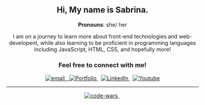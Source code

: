 <!--
**sabrinaira/sabrinaira** is a ✨ _special_ ✨ repository because its `README.md` (this file) appears on your GitHub profile.

Here are some ideas to get you started:

- 🔭 I’m currently working on ...
- 🌱 I’m currently learning ...
- 👯 I’m looking to collaborate on ...
- 🤔 I’m looking for help with ...
- 💬 Ask me about ...
- 📫 How to reach me: ...
- 😄 Pronouns: ...
- ⚡ Fun fact: ...
-->

<center>

## Hi, My name is Sabrina.

**Pronouns**: she/ her <br>

I am on a journey to learn more about front-end technologies and web-developent, while also learning to be proficient in programming languages including JavaScript, HTML, CSS, and hopefully more!

### Feel free to connect with me!

<div>
<a href="mailto:tech_sabby-online@yahoo.com" target="_blank">
  <img src="https://img.shields.io/badge/email-me?style=for-the-badge&color=purple" alt="email"/> &nbsp;
<a href="https://sabrinaira.github.io/portfolio/" target="_blank">
  <img src="https://img.shields.io/badge/Portoflio-pink?style=for-the-badge&logoColor=pink&labelColor=pink" alt="Portfolio"/>
</a> &nbsp;
<a href="https://www.linkedin.com/in/sabrinapira/" target="_blank">
  <img src="https://img.shields.io/badge/LinkedIn-0077B5?style=for-the-badge&logo=linkedin&logoColor=white" alt="LinkedIn"/>
</a> &nbsp;
<a href="https://www.youtube.com/@techsabby"  
 target="_blank">
  <img src="https://img.shields.io/badge/Youtube-red?style=for-the-badge&logo=youtube&logoColor=white&logoSize=auto&labelColor=red" alt="Youtube"/>
</a>
</div>

---

<div>
<a href="https://www.codewars.com/users/techsabby" target="_blank">
  <img src="https://www.codewars.com/users/techsabby/badges/large" alt="code-wars"/>
</a> &nbsp;
</div>
<center>
